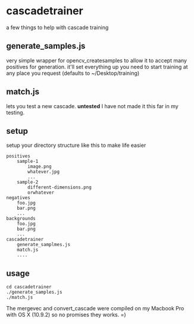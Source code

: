 cascadetrainer
===============
a few things to help with cascade training

generate_samples.js 
--
very simple wrapper for opencv_createsamples to allow it to accept many positives for generation. it'll set everything
up you need to start training at any place you request (defaults to ~/Desktop/training)

match.js
--
lets you test a new cascade. **untested** I have not made it this far in my testing.

setup
--

setup your directory structure like this to make life easier

	positives
		sample-1
			image.png
			whatever.jpg
			...	
		sample-2
			different-dimensions.png
			orwhatever
	negatives
		foo.jpg
		bar.png
		...	
	backgrounds
		foo.jpg
		bar.png
		...
	cascadetrainer
		generate_samplmes.js
		match.js
		....
 
 usage
--

	cd cascadetrainer
	./generate_samples.js 
	./match.js
	 
The mergevec and convert_cascade were compiled on my Macbook Pro with OS X (10.9.2) so no promises they works. =)


